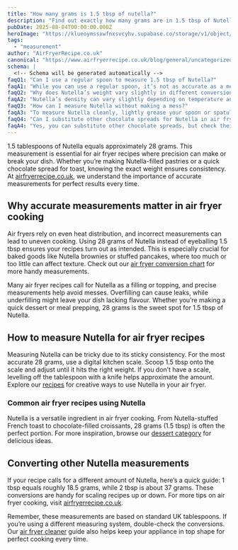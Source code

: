 ```yaml
---
title: "How many grams is 1.5 tbsp of nutella?"
description: "Find out exactly how many grams are in 1.5 tbsp of Nutella with our easy conversion guide. Perfect for air fryer recipes!"
pubDate: 2025-08-04T00:00:00.000Z
heroImage: "https://klueoymssxwfnxsvcyhv.supabase.co/storage/v1/object/public/Shmucket/how-many-grams-is-1-5-tbsp-of-nutella.webp"
tags:
  - "measurement"
author: "AirFryerRecipe.co.uk"
canonical: "https://www.airfryerrecipe.co.uk/blog/general/uncategorized/how-many-grams-is-1-5-tbsp-of-nutella"
schema: |
  <!-- Schema will be generated automatically -->
faqQ1: "Can I use a regular spoon to measure 1.5 tbsp of Nutella?"
faqA1: "While you can use a regular spoon, it’s not as accurate as a measuring tablespoon. For best results, use proper measuring spoons or a digital scale to ensure you get exactly 28 grams of Nutella. This is especially important in air fryer recipes where precision matters."
faqQ2: "Why does Nutella’s weight vary slightly in different conversions?"
faqA2: "Nutella’s density can vary slightly depending on temperature and how it’s packed into the spoon. At room temperature, it’s easier to measure accurately. The 28-gram measurement for 1.5 tbsp is an average, but a digital scale will always give you the most precise result."
faqQ3: "How can I measure Nutella without making a mess?"
faqA3: "To measure Nutella cleanly, lightly grease your spoon or spatula with oil first. This helps the Nutella slide off easily. You can also warm the spoon slightly under hot water before scooping. Always wipe the rim of the jar to keep it clean for next time."
faqQ4: "Can I substitute other chocolate spreads for Nutella in air fryer recipes?"
faqA4: "Yes, you can substitute other chocolate spreads, but check their weight per tablespoon as it may differ. Some spreads are thicker or thinner than Nutella, which could affect your recipe. Always measure by weight (grams) for the most consistent results in air fryer cooking."
---
```

<p>1.5 tablespoons of Nutella equals approximately 28 grams. This measurement is essential for air fryer recipes where precision can make or break your dish. Whether you’re making Nutella-filled pastries or a quick chocolate spread for toast, knowing the exact weight ensures consistency. At <a href=https://www.airfryerrecipe.co.uk>airfryerrecipe.co.uk</a>, we understand the importance of accurate measurements for perfect results every time.</p>

<h2>Why accurate measurements matter in air fryer cooking</h2>
<p>Air fryers rely on even heat distribution, and incorrect measurements can lead to uneven cooking. Using 28 grams of Nutella instead of eyeballing 1.5 tbsp ensures your recipes turn out as intended. This is especially crucial for baked goods like Nutella brownies or stuffed pancakes, where too much or too little can affect texture. Check out our <a href=https://www.airfryerrecipe.co.uk/air-fryer-conversion-chart>air fryer conversion chart</a> for more handy measurements.</p>
<p>Many air fryer recipes call for Nutella as a filling or topping, and precise measurements help avoid messes. Overfilling can cause leaks, while underfilling might leave your dish lacking flavour. Whether you’re making a quick dessert or meal prepping, 28 grams is the sweet spot for 1.5 tbsp of Nutella.</p>

<h2>How to measure Nutella for air fryer recipes</h2>
<p>Measuring Nutella can be tricky due to its sticky consistency. For the most accurate 28 grams, use a digital kitchen scale. Scoop 1.5 tbsp onto the scale and adjust until it hits the right weight. If you don’t have a scale, levelling off the tablespoon with a knife helps approximate the amount. Explore our <a href=https://www.airfryerrecipe.co.uk/recipes>recipes</a> for creative ways to use Nutella in your air fryer.</p>

<h3>Common air fryer recipes using Nutella</h3>
<p>Nutella is a versatile ingredient in air fryer cooking. From Nutella-stuffed French toast to chocolate-filled croissants, 28 grams (1.5 tbsp) is often the perfect portion. For more inspiration, browse our <a href=https://www.airfryerrecipe.co.uk/recipe-category/dessert>dessert category</a> for delicious ideas.</p>

<h2>Converting other Nutella measurements</h2>
<p>If your recipe calls for a different amount of Nutella, here’s a quick guide: 1 tbsp equals roughly 18.5 grams, while 2 tbsp is about 37 grams. These conversions are handy for scaling recipes up or down. For more tips on air fryer cooking, visit <a href=https://www.airfryerrecipe.co.uk>airfryerrecipe.co.uk</a>.</p>
<p>Remember, these measurements are based on standard UK tablespoons. If you’re using a different measuring system, double-check the conversions. Our <a href=https://www.airfryerrecipe.co.uk/air-fryer-cleaner>air fryer cleaner</a> guide also helps keep your appliance in top shape for perfect cooking every time.</p>
